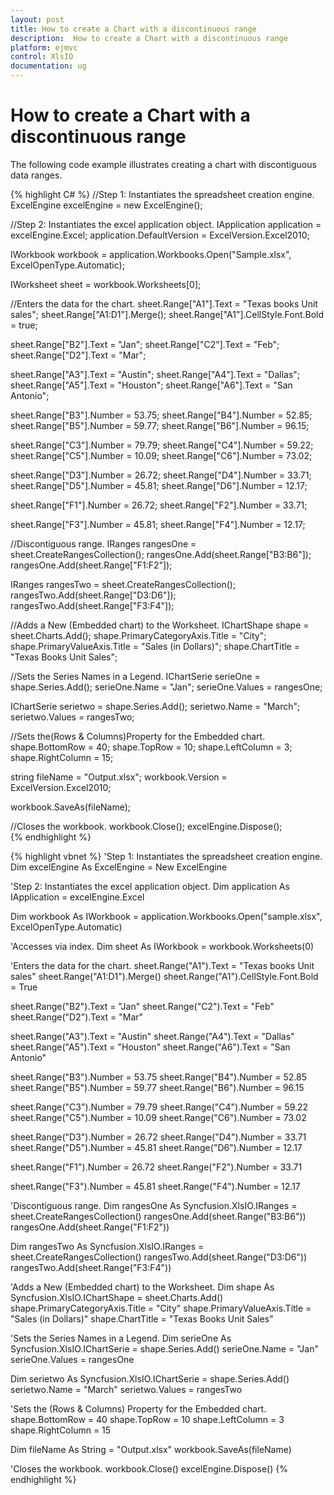 ```yaml
---
layout: post
title: How to create a Chart with a discontinuous range 
description:  How to create a Chart with a discontinuous range
platform: ejmvc
control: XlsIO	
documentation: ug
---
```


# How to create a Chart with a discontinuous range

The following code example illustrates creating a chart with discontiguous data ranges.

 
 
{% highlight C# %}
//Step 1: Instantiates the spreadsheet creation engine.
ExcelEngine excelEngine = new ExcelEngine();

//Step 2: Instantiates the excel application object.
IApplication application = excelEngine.Excel;
application.DefaultVersion = ExcelVersion.Excel2010;
 
IWorkbook workbook = application.Workbooks.Open("Sample.xlsx", ExcelOpenType.Automatic);
 
IWorksheet sheet = workbook.Worksheets[0];
 
//Enters the data for the chart.
sheet.Range["A1"].Text = "Texas books Unit sales";
sheet.Range["A1:D1"].Merge();
sheet.Range["A1"].CellStyle.Font.Bold = true;
 
sheet.Range["B2"].Text = "Jan";
sheet.Range["C2"].Text = "Feb";
sheet.Range["D2"].Text = "Mar";
 
sheet.Range["A3"].Text = "Austin";
sheet.Range["A4"].Text = "Dallas";
sheet.Range["A5"].Text = "Houston";
sheet.Range["A6"].Text = "San Antonio";
 
sheet.Range["B3"].Number = 53.75;
sheet.Range["B4"].Number = 52.85;
sheet.Range["B5"].Number = 59.77;
sheet.Range["B6"].Number = 96.15;
 
sheet.Range["C3"].Number = 79.79;
sheet.Range["C4"].Number = 59.22;
sheet.Range["C5"].Number = 10.09;
sheet.Range["C6"].Number = 73.02;
 
sheet.Range["D3"].Number = 26.72;
sheet.Range["D4"].Number = 33.71;
sheet.Range["D5"].Number = 45.81;
sheet.Range["D6"].Number = 12.17;
 
sheet.Range["F1"].Number = 26.72;
sheet.Range["F2"].Number = 33.71;
 
sheet.Range["F3"].Number = 45.81;
sheet.Range["F4"].Number = 12.17;
 
//Discontiguous range.
IRanges rangesOne = sheet.CreateRangesCollection();
rangesOne.Add(sheet.Range["B3:B6"]);
rangesOne.Add(sheet.Range["F1:F2"]);
 
IRanges rangesTwo = sheet.CreateRangesCollection();
rangesTwo.Add(sheet.Range["D3:D6"]);
rangesTwo.Add(sheet.Range["F3:F4"]);
 
//Adds a New (Embedded chart) to the Worksheet.
IChartShape shape = sheet.Charts.Add();
shape.PrimaryCategoryAxis.Title = "City";
shape.PrimaryValueAxis.Title = "Sales (in Dollars)";
shape.ChartTitle = "Texas Books Unit Sales";
 
//Sets the Series Names in a Legend.
IChartSerie serieOne = shape.Series.Add();
serieOne.Name = "Jan";
serieOne.Values = rangesOne;
 
IChartSerie serietwo = shape.Series.Add();
serietwo.Name = "March";
serietwo.Values = rangesTwo;
 
//Sets the(Rows & Columns)Property for the Embedded chart.
shape.BottomRow = 40;
shape.TopRow = 10;
shape.LeftColumn = 3;
shape.RightColumn = 15;
 
string fileName = "Output.xlsx";
workbook.Version = ExcelVersion.Excel2010;
 
workbook.SaveAs(fileName);
 
//Closes the workbook.
workbook.Close();
excelEngine.Dispose();      
  {% endhighlight %}    


{% highlight vbnet %}
 'Step 1: Instantiates the spreadsheet creation engine.
Dim excelEngine As ExcelEngine = New ExcelEngine
 
'Step 2: Instantiates the excel application object.
Dim application As IApplication = excelEngine.Excel
 
Dim workbook As IWorkbook = application.Workbooks.Open("sample.xlsx", ExcelOpenType.Automatic)
 
'Accesses via index.
Dim sheet As IWorkbook = workbook.Worksheets(0)
 
'Enters the data for the chart.
sheet.Range("A1").Text = "Texas books Unit sales"
sheet.Range("A1:D1").Merge()
sheet.Range("A1").CellStyle.Font.Bold = True
 
sheet.Range("B2").Text = "Jan"
sheet.Range("C2").Text = "Feb"
sheet.Range("D2").Text = "Mar"
 
sheet.Range("A3").Text = "Austin"
sheet.Range("A4").Text = "Dallas"
sheet.Range("A5").Text = "Houston"
sheet.Range("A6").Text = "San Antonio"
 
sheet.Range("B3").Number = 53.75
sheet.Range("B4").Number = 52.85
sheet.Range("B5").Number = 59.77
sheet.Range("B6").Number = 96.15
 
sheet.Range("C3").Number = 79.79
sheet.Range("C4").Number = 59.22
sheet.Range("C5").Number = 10.09
sheet.Range("C6").Number = 73.02
 
sheet.Range("D3").Number = 26.72
sheet.Range("D4").Number = 33.71
sheet.Range("D5").Number = 45.81
sheet.Range("D6").Number = 12.17
 
sheet.Range("F1").Number = 26.72
sheet.Range("F2").Number = 33.71
 
sheet.Range("F3").Number = 45.81
sheet.Range("F4").Number = 12.17
 
'Discontiguous range.
Dim rangesOne As Syncfusion.XlsIO.IRanges = sheet.CreateRangesCollection()
rangesOne.Add(sheet.Range("B3:B6"))
rangesOne.Add(sheet.Range("F1:F2"))
 
Dim rangesTwo As Syncfusion.XlsIO.IRanges = sheet.CreateRangesCollection()
rangesTwo.Add(sheet.Range("D3:D6"))
rangesTwo.Add(sheet.Range("F3:F4"))
 
'Adds a New (Embedded chart) to the Worksheet.
Dim shape As Syncfusion.XlsIO.IChartShape = sheet.Charts.Add()
shape.PrimaryCategoryAxis.Title = "City"
shape.PrimaryValueAxis.Title = "Sales (in Dollars)"
shape.ChartTitle = "Texas Books Unit Sales"
 
'Sets the Series Names in a Legend.
Dim serieOne As Syncfusion.XlsIO.IChartSerie = shape.Series.Add()
serieOne.Name = "Jan"
serieOne.Values = rangesOne
 
Dim serietwo As Syncfusion.XlsIO.IChartSerie = shape.Series.Add()
serietwo.Name = "March"
serietwo.Values = rangesTwo
 
'Sets the (Rows & Columns) Property for the Embedded chart.
shape.BottomRow = 40
shape.TopRow = 10
shape.LeftColumn = 3
shape.RightColumn = 15
 
Dim fileName As String = "Output.xlsx"
workbook.SaveAs(fileName)
 
'Closes the workbook.
workbook.Close()
excelEngine.Dispose()
{% endhighlight %}

